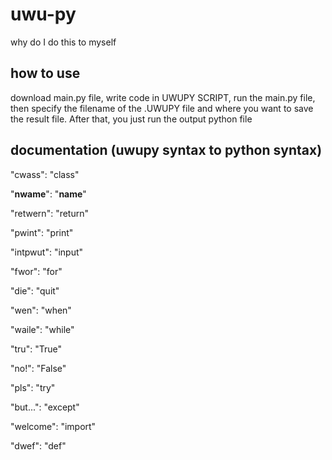 # uwu-py
why do I do this to myself

## how to use
download main.py file, write code in UWUPY SCRIPT, run the main.py file, then specify the filename of the .UWUPY file and where you want to save the result file. After that, you just run the output python file

## documentation (uwupy syntax to python syntax)

"cwass": "class"

"__nwame__": "__name__"

"retwern": "return"

"pwint": "print"

"intpwut": "input"

"fwor": "for"

"die": "quit"

"wen": "when"

"waile": "while"

"tru": "True"

"no!": "False"

"pls": "try"

"but...": "except"

"welcome": "import"

"dwef": "def"
